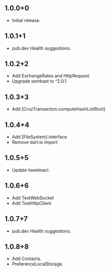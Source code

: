 ## 1.0.0+0

- Initial release.

## 1.0.1+1

- pub.dev Health suggestions.

## 1.0.2+2

- Add ExchangeRates and HttpRequest.
- Upgrade sembast to ^2.0.1

## 1.0.3+3

- Add [CruzTransaction.computeHashListRoot]

## 1.0.4+4

- Add [FileSystem] interface
- Remove dart:io import

## 1.0.5+5

- Update tweetnacl.

## 1.0.6+6

- Add TestWebSocket
- Add TestHttpClient

## 1.0.7+7

- pub.dev Health suggestions.

## 1.0.8+8

- Add Contacts.
- PreferenceLocalStorage.


